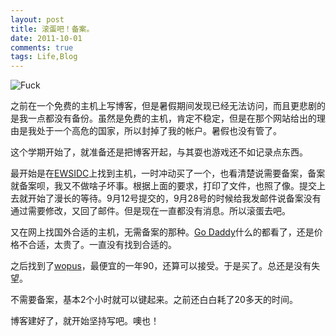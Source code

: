 ```yaml
---
layout: post
title: 滚蛋吧！备案。
date: 2011-10-01
comments: true
tags: Life,Blog
---
```


![Fuck](https://dl.dropboxusercontent.com/u/24683331/blog_img/2011-10-01-Fuck-the-record/middle-finger-gesture.gif)

之前在一个免费的主机上写博客，但是暑假期间发现已经无法访问，而且更悲剧的是我一点都没有备份。虽然是免费的主机，肯定不稳定，但是在那个网站给出的理由是我处于一个高危的国家，所以封掉了我的帐户。暑假也没有管了。

这个学期开始了，就准备还是把博客开起，与其耍也游戏还不如记录点东西。

最开始是在[EWSIDC](http://www.ewsidc.com/)上找到主机，一时冲动买了一个，也看清楚说需要备案，备案就备案呗，我又不做啥子坏事。根据上面的要求，打印了文件，也照了像。提交上去就开始了漫长的等待。9月12号提交的，9月28号的时候给我发邮件说备案没有通过需要修改，又回了邮件。但是现在一直都没有消息。所以滚蛋去吧。

又在网上找国外合适的主机，无需备案的那种。[Go Daddy](http://www.godaddy.com/)什么的都看了，还是价格不合适，太贵了。一直没有找到合适的。

之后找到了[wopus](http://idc.wopus.org/)，最便宜的一年90，还算可以接受。于是买了。总还是没有失望。

不需要备案，基本2个小时就可以键起来。之前还白白耗了20多天的时间。

博客建好了，就开始坚持写吧。噢也！